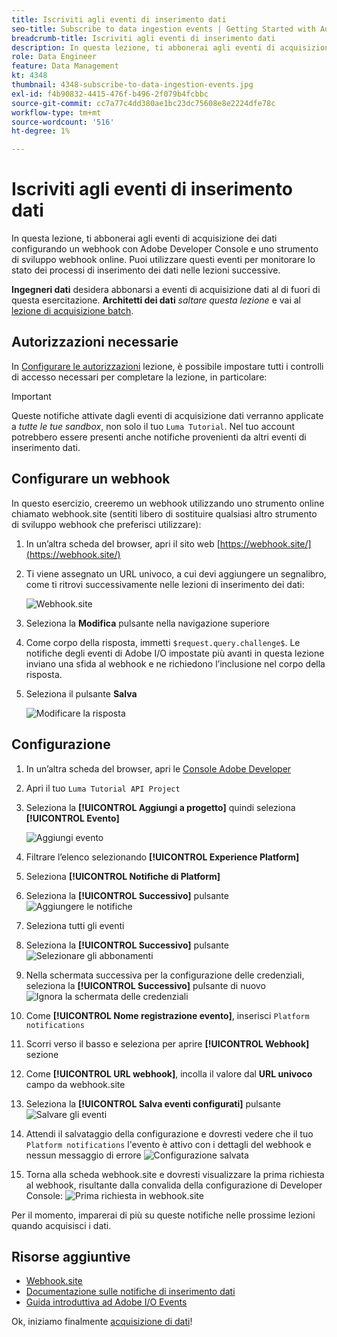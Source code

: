 ```yaml
---
title: Iscriviti agli eventi di inserimento dati
seo-title: Subscribe to data ingestion events | Getting Started with Adobe Experience Platform for Data Architects and Data Engineers
breadcrumb-title: Iscriviti agli eventi di inserimento dati
description: In questa lezione, ti abbonerai agli eventi di acquisizione dei dati configurando un webhook con Adobe Developer Console e uno strumento di sviluppo webhook online. Puoi utilizzare questi eventi per monitorare lo stato dei processi di inserimento dei dati nelle lezioni successive.
role: Data Engineer
feature: Data Management
kt: 4348
thumbnail: 4348-subscribe-to-data-ingestion-events.jpg
exl-id: f4b90832-4415-476f-b496-2f079b4fcbbc
source-git-commit: cc7a77c4dd380ae1bc23dc75608e8e2224dfe78c
workflow-type: tm+mt
source-wordcount: '516'
ht-degree: 1%

---
```


# Iscriviti agli eventi di inserimento dati

<!--25min-->

In questa lezione, ti abbonerai agli eventi di acquisizione dei dati configurando un webhook con Adobe Developer Console e uno strumento di sviluppo webhook online. Puoi utilizzare questi eventi per monitorare lo stato dei processi di inserimento dei dati nelle lezioni successive.

**Ingegneri dati** desidera abbonarsi a eventi di acquisizione dati al di fuori di questa esercitazione.
**Architetti dei dati** _saltare questa lezione_ e vai al [lezione di acquisizione batch](ingest-batch-data.md).

## Autorizzazioni necessarie

In [Configurare le autorizzazioni](configure-permissions.md) lezione, è possibile impostare tutti i controlli di accesso necessari per completare la lezione, in particolare:

<!--* Developer-role access to the `Luma Tutorial Platform` product profile (for API)
-->

>[!IMPORTANT]
>
> Queste notifiche attivate dagli eventi di acquisizione dati verranno applicate a _tutte le tue sandbox_, non solo il tuo `Luma Tutorial`. Nel tuo account potrebbero essere presenti anche notifiche provenienti da altri eventi di inserimento dati.


## Configurare un webhook

In questo esercizio, creeremo un webhook utilizzando uno strumento online chiamato webhook.site (sentiti libero di sostituire qualsiasi altro strumento di sviluppo webhook che preferisci utilizzare):

1. In un’altra scheda del browser, apri il sito web [https://webhook.site/](https://webhook.site/)
1. Ti viene assegnato un URL univoco, a cui devi aggiungere un segnalibro, come ti ritrovi successivamente nelle lezioni di inserimento dei dati:

   ![Webhook.site](assets/ioevents-webhook-home.png)
1. Seleziona la **Modifica** pulsante nella navigazione superiore
1. Come corpo della risposta, immetti `$request.query.challenge$`. Le notifiche degli eventi di Adobe I/O impostate più avanti in questa lezione inviano una sfida al webhook e ne richiedono l’inclusione nel corpo della risposta.
1. Seleziona il pulsante **Salva**

   ![Modificare la risposta](assets/ioevents-webhook-editResponse.png)

## Configurazione

1. In un’altra scheda del browser, apri le [Console Adobe Developer](https://console.adobe.io/)
1. Apri il tuo `Luma Tutorial API Project`
1. Seleziona la **[!UICONTROL Aggiungi a progetto]** quindi seleziona **[!UICONTROL Evento]**

   ![Aggiungi evento](assets/ioevents-addEvents.png)
1. Filtrare l’elenco selezionando **[!UICONTROL Experience Platform]**
1. Seleziona **[!UICONTROL Notifiche di Platform]**
1. Seleziona la **[!UICONTROL Successivo]** pulsante
   ![Aggiungere le notifiche](assets/ioevents-addNotifications.png)
1. Seleziona tutti gli eventi
1. Seleziona la **[!UICONTROL Successivo]** pulsante
   ![Selezionare gli abbonamenti](assets/ioevents-addSubscriptions.png)
1. Nella schermata successiva per la configurazione delle credenziali, seleziona la **[!UICONTROL Successivo]** pulsante di nuovo
   ![Ignora la schermata delle credenziali](assets/ioevents-clickNext.png)
1. Come **[!UICONTROL Nome registrazione evento]**, inserisci `Platform notifications`
1. Scorri verso il basso e seleziona per aprire **[!UICONTROL Webhook]** sezione
1. Come **[!UICONTROL URL webhook]**, incolla il valore dal **URL univoco** campo da webhook.site
1. Seleziona la **[!UICONTROL Salva eventi configurati]** pulsante
   ![Salvare gli eventi](assets/ioevents-addWebhook.png)
1. Attendi il salvataggio della configurazione e dovresti vedere che il tuo `Platform notifications` l&#39;evento è attivo con i dettagli del webhook e nessun messaggio di errore
   ![Configurazione salvata](assets/ioevents-webhookConfigured.png)
1. Torna alla scheda webhook.site e dovresti visualizzare la prima richiesta al webhook, risultante dalla convalida della configurazione di Developer Console:
   ![Prima richiesta in webhook.site](assets/ioevents-webhook-firstRequest.png)

Per il momento, imparerai di più su queste notifiche nelle prossime lezioni quando acquisisci i dati.

## Risorse aggiuntive

* [Webhook.site](https://webhook.site/)
* [Documentazione sulle notifiche di inserimento dati](https://experienceleague.adobe.com/docs/experience-platform/ingestion/quality/subscribe-events.html)
* [Guida introduttiva ad Adobe I/O Events](https://www.adobe.io/apis/experienceplatform/events/docs.html)

Ok, iniziamo finalmente [acquisizione di dati](ingest-batch-data.md)!
